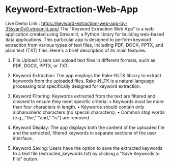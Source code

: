 # Keyword-Extraction-Web-App
Live Demo Link : https://keyword-extraction-web-app-by-33svan0v0.streamlit.app/
The "Keyword Extraction Web App" is a web application created using Streamlit, a Python library for building web-based data applications. This particular app is designed to perform keyword extraction from various types of text files, including PDF, DOCX, PPTX, and plain text (TXT) files.
Here's a brief description of its main features:

1. File Upload: Users can upload text files in different formats, such as PDF, DOCX, PPTX, or TXT.

2. Keyword Extraction: The app employs the Rake-NLTK library to extract keywords from the uploaded files. Rake-NLTK is a natural language processing tool specifically designed for keyword extraction.

3. Keyword Filtering: Keywords extracted from the text are filtered and cleaned to ensure they meet specific criteria:
• Keywords must be more than four characters in length.
• Keywords should contain only alphanumeric characters (no special characters).
• Common stop words (e.g., "the," "and," "is") are removed.

4. Keyword Display: The app displays both the content of the uploaded file and the extracted, filtered keywords in separate sections of the user interface.

5. Keyword Saving: Users have the option to save the extracted keywords to a text file (extracted_keywords.txt) by clicking a "Save Keywords to File" button.
